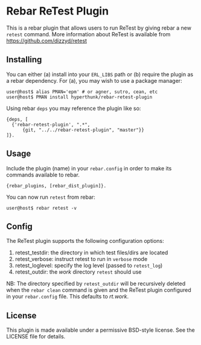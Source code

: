 # Rebar ReTest Plugin

This is a rebar plugin that allows users to run ReTest by giving rebar
a new `retest` command. More information about ReTest is available from
https://github.com/dizzyd/retest

## Installing

You can either (a) install into your `ERL_LIBS` path or (b) require the
plugin as a rebar dependency. For (a), you may wish to use a package 
manager:

    user@host$ alias PMAN='epm' # or agner, sutro, cean, etc
    user@host$ PMAN install hyperthunk/rebar-retest-plugin

Using rebar `deps` you may reference the plugin like so:

    {deps, [
      {'rebar-retest-plugin', ".*",
          {git, "../../rebar-retest-plugin", "master"}}
    ]}.

## Usage

Include the plugin (name) in your `rebar.config` in order to make its 
commands available to rebar. 

    {rebar_plugins, [rebar_dist_plugin]}.

You can now run `retest` from rebar:

    user@host$ rebar retest -v

## Config

The ReTest plugin supports the following configuration options:

1. retest_testdir:  the directory in which test files/dirs are located
2. retest_verbose:  instruct retest to run in `verbose` mode
3. retest_loglevel: specify the log level (passed to `retest_log`)
4. retest_outdir:   the *work* directory `retest` should use

NB: The directory specified by `retest_outdir` will be recursively 
deleted when the `rebar clean` command is given and the ReTest plugin
configured in your `rebar.config` file. This defaults to *rt.work*.

## License

This plugin is made available under a permissive BSD-style license. 
See the LICENSE file for details.


